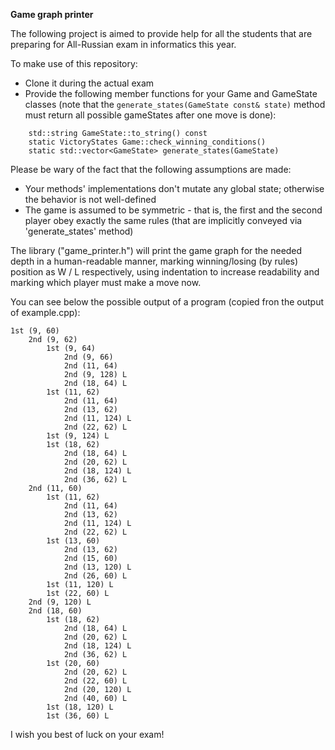 **Game graph printer**

The following project is aimed to provide help for all the students that are preparing for All-Russian exam in informatics this year. 

To make use of this repository:
- Clone it during the actual exam
- Provide the following member functions for your Game and GameState classes (note that the `generate_states(GameState const& state)` method must return all possible gameStates after one move is done):
```
    std::string GameState::to_string() const
    static VictoryStates Game::check_winning_conditions()
    static std::vector<GameState> generate_states(GameState)
```
Please be wary of the fact that the following assumptions are made:
- Your methods' implementations don't mutate any global state; otherwise the behavior is not well-defined
- The game is assumed to be symmetric - that is, the first and the second player obey exactly the same rules (that are implicitly conveyed via 'generate_states' method)

The library ("game_printer.h") will print the game graph for the needed depth in a human-readable manner, marking winning/losing (by rules) position as W / L respectively, using indentation to increase readability and marking which player must make a move now.

You can see below the possible output of a program (copied fron the output of example.cpp):
```
1st (9, 60)
    2nd (9, 62)
        1st (9, 64)
            2nd (9, 66)
            2nd (11, 64)
            2nd (9, 128) L
            2nd (18, 64) L
        1st (11, 62)
            2nd (11, 64)
            2nd (13, 62)
            2nd (11, 124) L
            2nd (22, 62) L
        1st (9, 124) L
        1st (18, 62)
            2nd (18, 64) L
            2nd (20, 62) L
            2nd (18, 124) L
            2nd (36, 62) L
    2nd (11, 60)
        1st (11, 62)
            2nd (11, 64)
            2nd (13, 62)
            2nd (11, 124) L
            2nd (22, 62) L
        1st (13, 60)
            2nd (13, 62)
            2nd (15, 60)
            2nd (13, 120) L
            2nd (26, 60) L
        1st (11, 120) L
        1st (22, 60) L
    2nd (9, 120) L
    2nd (18, 60)
        1st (18, 62)
            2nd (18, 64) L
            2nd (20, 62) L
            2nd (18, 124) L
            2nd (36, 62) L
        1st (20, 60)
            2nd (20, 62) L
            2nd (22, 60) L
            2nd (20, 120) L
            2nd (40, 60) L
        1st (18, 120) L
        1st (36, 60) L
```
I wish you best of luck on your exam!